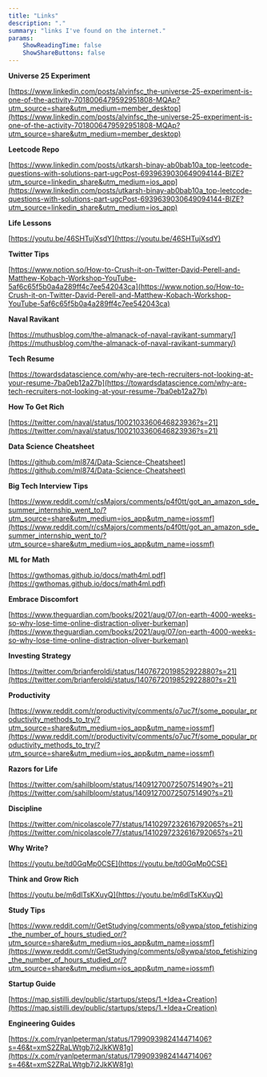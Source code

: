 ```yaml
---
title: "Links"
description: "."
summary: "links I've found on the internet."
params:
    ShowReadingTime: false
    ShowShareButtons: false
---
```


**Universe 25 Experiment**

[https://www.linkedin.com/posts/alvinfsc_the-universe-25-experiment-is-one-of-the-activity-7018006479592951808-MQAp?utm_source=share&utm_medium=member_desktop](https://www.linkedin.com/posts/alvinfsc_the-universe-25-experiment-is-one-of-the-activity-7018006479592951808-MQAp?utm_source=share&utm_medium=member_desktop)

**Leetcode Repo**

[https://www.linkedin.com/posts/utkarsh-binay-ab0bab10a_top-leetcode-questions-with-solutions-part-ugcPost-6939639030649094144-BlZE?utm_source=linkedin_share&utm_medium=ios_app](https://www.linkedin.com/posts/utkarsh-binay-ab0bab10a_top-leetcode-questions-with-solutions-part-ugcPost-6939639030649094144-BlZE?utm_source=linkedin_share&utm_medium=ios_app)

**Life Lessons**

[https://youtu.be/46SHTujXsdY](https://youtu.be/46SHTujXsdY)

**Twitter Tips**

[https://www.notion.so/How-to-Crush-it-on-Twitter-David-Perell-and-Matthew-Kobach-Workshop-YouTube-5af6c65f5b0a4a289ff4c7ee542043ca](https://www.notion.so/How-to-Crush-it-on-Twitter-David-Perell-and-Matthew-Kobach-Workshop-YouTube-5af6c65f5b0a4a289ff4c7ee542043ca)

**Naval Ravikant**

[https://muthusblog.com/the-almanack-of-naval-ravikant-summary/](https://muthusblog.com/the-almanack-of-naval-ravikant-summary/)

**Tech Resume**

[https://towardsdatascience.com/why-are-tech-recruiters-not-looking-at-your-resume-7ba0eb12a27b](https://towardsdatascience.com/why-are-tech-recruiters-not-looking-at-your-resume-7ba0eb12a27b)

**How To Get Rich**

[https://twitter.com/naval/status/1002103360646823936?s=21](https://twitter.com/naval/status/1002103360646823936?s=21)

**Data Science Cheatsheet**

[https://github.com/ml874/Data-Science-Cheatsheet](https://github.com/ml874/Data-Science-Cheatsheet)

**Big Tech Interview Tips**

[https://www.reddit.com/r/csMajors/comments/p4f0tt/got_an_amazon_sde_summer_internship_went_to/?utm_source=share&utm_medium=ios_app&utm_name=iossmf](https://www.reddit.com/r/csMajors/comments/p4f0tt/got_an_amazon_sde_summer_internship_went_to/?utm_source=share&utm_medium=ios_app&utm_name=iossmf)

**ML for Math**

[https://gwthomas.github.io/docs/math4ml.pdf](https://gwthomas.github.io/docs/math4ml.pdf)

**Embrace Discomfort**

[https://www.theguardian.com/books/2021/aug/07/on-earth-4000-weeks-so-why-lose-time-online-distraction-oliver-burkeman](https://www.theguardian.com/books/2021/aug/07/on-earth-4000-weeks-so-why-lose-time-online-distraction-oliver-burkeman)

**Investing Strategy**

[https://twitter.com/brianferoldi/status/1407672019852922880?s=21](https://twitter.com/brianferoldi/status/1407672019852922880?s=21)

**Productivity**

[https://www.reddit.com/r/productivity/comments/o7uc7f/some_popular_productivity_methods_to_try/?utm_source=share&utm_medium=ios_app&utm_name=iossmf](https://www.reddit.com/r/productivity/comments/o7uc7f/some_popular_productivity_methods_to_try/?utm_source=share&utm_medium=ios_app&utm_name=iossmf)

**Razors for Life**

[https://twitter.com/sahilbloom/status/1409127007250751490?s=21](https://twitter.com/sahilbloom/status/1409127007250751490?s=21)

**Discipline**

[https://twitter.com/nicolascole77/status/1410297232616792065?s=21](https://twitter.com/nicolascole77/status/1410297232616792065?s=21)

**Why Write?**

[https://youtu.be/td0GqMp0CSE](https://youtu.be/td0GqMp0CSE)

**Think and Grow Rich**

[https://youtu.be/m6dlTsKXuyQ](https://youtu.be/m6dlTsKXuyQ)

**Study Tips**

[https://www.reddit.com/r/GetStudying/comments/o8ywpa/stop_fetishizing_the_number_of_hours_studied_or/?utm_source=share&utm_medium=ios_app&utm_name=iossmf](https://www.reddit.com/r/GetStudying/comments/o8ywpa/stop_fetishizing_the_number_of_hours_studied_or/?utm_source=share&utm_medium=ios_app&utm_name=iossmf)

**Startup Guide**

[https://map.sistilli.dev/public/startups/steps/1.+Idea+Creation](https://map.sistilli.dev/public/startups/steps/1.+Idea+Creation)

**Engineering Guides**

[https://x.com/ryanlpeterman/status/1799093982414471406?s=46&t=xmS2ZRaLWtgb7i2JkKW81g](https://x.com/ryanlpeterman/status/1799093982414471406?s=46&t=xmS2ZRaLWtgb7i2JkKW81g)